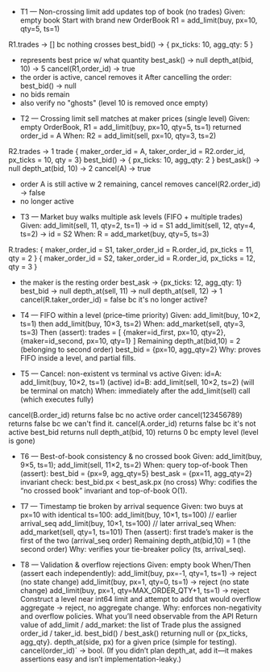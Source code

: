 * T1 — Non-crossing limit add updates top of book (no trades)
Given: empty book
Start with brand new OrderBook
R1 = add_limit(buy, px=10, qty=5, ts=1)

R1.trades -> [] bc nothing crosses
best_bid() -> { px_ticks: 10, agg_qty: 5 }
- represents best price w/ what quantity
best_ask() -> null
depth_at(bid, 10) -> 5
cancel(R1,order_id) -> true
- the order is active, cancel removes it
After cancelling the order:
best_bid() -> null
- no bids remain
- also verify no "ghosts" (level 10 is removed once empty)

* T2 — Crossing limit sell matches at maker prices (single level)
Given: empty OrderBook,
R1 = add_limit(buy, px=10, qty=5, ts=1)
returned order_id = A
When: R2 = add_limit(sell, px=10, qty=3, ts=2)

R2.trades -> 1 trade { maker_order_id = A, taker_order_id = R2.order_id, px_ticks = 10, qty = 3}
best_bid() -> { px_ticks: 10, agg_qty: 2 }
best_ask() -> null
depth_at(bid, 10) -> 2
cancel(A) -> true
- order A is still active w 2 remaining, cancel removes
cancel(R2.order_id) -> false
- no longer active

* T3 — Market buy walks multiple ask levels (FIFO + multiple trades)
Given:
add_limit(sell, 11, qty=2, ts=1) → id = S1
add_limit(sell, 12, qty=4, ts=2) → id = S2
When:
R = add_market(buy, qty=5, ts=3)

R.trades:
{ maker_order_id = S1, taker_order_id = R.order_id, px_ticks = 11, qty = 2 }
{ maker_order_id = S2, taker_order_id = R.order_id, px_ticks = 12, qty = 3 }
- the maker is the resting order
best_ask -> {px_ticks:  12, agg_qty: 1}
best_bid -> null
depth_at(sell, 11) -> null
depth_at(sell, 12) -> 1
cancel(R.taker_order_id) = false bc it's no longer active?

* T4 — FIFO within a level (price–time priority)
Given: add_limit(buy, 10×2, ts=1) then add_limit(buy, 10×3, ts=2)
When: add_market(sell, qty=3, ts=3)
Then (assert):
trades = [ {maker=id_first, px=10, qty=2}, {maker=id_second, px=10, qty=1} ]
Remaining depth_at(bid,10) = 2 (belonging to second order)
best_bid = {px=10, agg_qty=2}
Why: proves FIFO inside a level, and partial fills.

* T5 — Cancel: non-existent vs terminal vs active
Given:
id=A: add_limit(buy, 10×2, ts=1) (active)
id=B: add_limit(sell, 10×2, ts=2) (will be terminal on match)
When: immediately after the add_limit(sell) call (which executes fully)

cancel(B.order_id) returns false bc no active order
cancel(123456789) returns false bc we can't find it.
cancel(A.order_id) returns false bc it's not active
best_bid returns null 
depth_at(bid, 10) returns 0 bc empty level (level is gone)

* T6 — Best-of-book consistency & no crossed book
Given: add_limit(buy, 9×5, ts=1); add_limit(sell, 11×2, ts=2)
When: query top-of-book
Then (assert):
best_bid = {px=9, agg_qty=5}
best_ask = {px=11, agg_qty=2}
invariant check: best_bid.px < best_ask.px (no cross)
Why: codifies the “no crossed book” invariant and top-of-book O(1).

* T7 — Timestamp tie broken by arrival sequence
Given: two buys at px=10 with identical ts=100:
add_limit(buy, 10×1, ts=100) // earlier arrival_seq
add_limit(buy, 10×1, ts=100) // later arrival_seq
When: add_market(sell, qty=1, ts=101)
Then (assert):
first trade’s maker is the first of the two (arrival_seq order)
Remaining depth_at(bid,10) = 1 (the second order)
Why: verifies your tie-breaker policy (ts, arrival_seq).

* T8 — Validation & overflow rejections
Given: empty book
When/Then (assert each independently):
add_limit(buy, px=-1, qty=1, ts=1) → reject (no state change)
add_limit(buy, px=1, qty=0, ts=1) → reject (no state change)
add_limit(buy, px=1, qty=MAX_ORDER_QTY+1, ts=1) → reject
Construct a level near int64 limit and attempt to add that would overflow aggregate → reject, no aggregate change.
Why: enforces non-negativity and overflow policies.
What you’ll need observable from the API
Return value of add_limit / add_market: the list of Trade plus the assigned order_id / taker_id.
best_bid() / best_ask() returning null or {px_ticks, agg_qty}.
depth_at(side, px) for a given price (simple for testing).
cancel(order_id)` → bool.
(If you didn’t plan depth_at, add it—it makes assertions easy and isn’t implementation-leaky.)